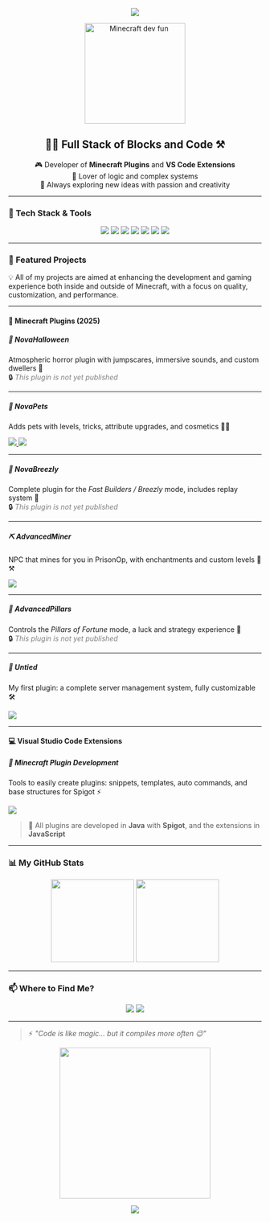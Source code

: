 <!-- Animated banner at the top -->
<p align="center">
   <img src="https://capsule-render.vercel.app/api?type=waving&color=gradient&height=200&section=header&text=Hi,%20I'm%20Gabo!&fontSize=40&fontAlignY=35&desc=Minecraft%20Plugin%20Developer%20%26%20VS%20Code%20Extensions&descAlignY=60&descAlign=50" />
</p>

 
<!-- Fun welcome GIF -->
<p align="center">
  <img src="https://media.giphy.com/media/l3vQXqqpTajfT2JDo/giphy.gif" width="200" alt="Minecraft dev fun" />
</p>

<!-- Introduction -->
<h2 align="center">👨‍💻 Full Stack of Blocks and Code ⚒️</h2>

<p align="center">
  🎮 Developer of <strong>Minecraft Plugins</strong> and <strong>VS Code Extensions</strong><br/>
  🧩 Lover of logic and complex systems<br/>
  🚀 Always exploring new ideas with passion and creativity
</p>

---

### 🧰 Tech Stack & Tools

<p align="center">
  <img src="https://img.shields.io/badge/Java-%23ED8B00.svg?style=for-the-badge&logo=java&logoColor=white" />
  <img src="https://img.shields.io/badge/Spigot-FFA500?style=for-the-badge&logo=spigotmc&logoColor=white" />
  <img src="https://img.shields.io/badge/Minecraft-62B47A?style=for-the-badge&logo=minecraft&logoColor=white" />
  <img src="https://img.shields.io/badge/Python-3776AB?style=for-the-badge&logo=python&logoColor=white" />
  <img src="https://img.shields.io/badge/JavaScript-F7DF1E?style=for-the-badge&logo=javascript&logoColor=black" />
  <img src="https://img.shields.io/badge/VS%20Code-007ACC?style=for-the-badge&logo=visual-studio-code&logoColor=white" />
  <img src="https://img.shields.io/badge/Git-F05032?style=for-the-badge&logo=git&logoColor=white" />
</p>

---

### 🧪 Featured Projects

💡 All of my projects are aimed at enhancing the development and gaming experience both inside and outside of Minecraft, with a focus on quality, customization, and performance.

---

#### 🧩 Minecraft Plugins (2025)

##### 👻 NovaHalloween  
Atmospheric horror plugin with jumpscares, immersive sounds, and custom dwellers 🎃  
🔒 <span style="color: gray;"><em>This plugin is not yet published</em></span>

---

##### 🐾 NovaPets  
Adds pets with levels, tricks, attribute upgrades, and cosmetics 🐶✨

<a href="https://polymart.org/product/7208/novapets" target="_blank">
  <img src="https://img.shields.io/badge/Download%20on-PolyMart-orange?style=for-the-badge&logo=polymart&logoColor=white" />
</a>

<a href="https://builtbybit.com/resources/novapets.60216/" target="_blank">
  <img src="https://img.shields.io/badge/Download%20on-BuiltByBit-orange?style=for-the-badge&logo=builtbybit&logoColor=white" />
</a>

---

##### 🧱 NovaBreezly  
Complete plugin for the *Fast Builders / Breezly* mode, includes replay system 🎥  
🔒 <span style="color: gray;"><em>This plugin is not yet published</em></span>

---

##### ⛏️ AdvancedMiner  
NPC that mines for you in PrisonOp, with enchantments and custom levels 🔧⚒️

<a href="https://builtbybit.com/resources/advancedminer-miner-plugin.47789/" target="_blank">
  <img src="https://img.shields.io/badge/Download%20on-SpigotMC-orange?style=for-the-badge&logo=spigotmc&logoColor=white" />
</a>

---

##### 🗿 AdvancedPillars  
Controls the *Pillars of Fortune* mode, a luck and strategy experience 🎲  
🔒 <span style="color: gray;"><em>This plugin is not yet published</em></span>

---

##### 🧪 Untied  
My first plugin: a complete server management system, fully customizable 🛠️

<a href="https://www.spigotmc.org/resources/untied-staff-plugin.115459/" target="_blank">
  <img src="https://img.shields.io/badge/Download%20on-SpigotMC-orange?style=for-the-badge&logo=spigotmc&logoColor=white" />
</a>

---

#### 💻 Visual Studio Code Extensions

##### 🧱 Minecraft Plugin Development  
Tools to easily create plugins: snippets, templates, auto commands, and base structures for Spigot ⚡

<a href="https://marketplace.visualstudio.com/items?itemName=Gabodev.minecraft-plugin-development" target="_blank">
  <img src="https://img.shields.io/badge/Available%20on-VS%20Code%20Marketplace-007ACC?style=for-the-badge&logo=visual-studio-code&logoColor=white" />
</a>

> 🤖 All plugins are developed in **Java** with **Spigot**, and the extensions in **JavaScript**

---

### 📊 My GitHub Stats

<p align="center">
  <img src="https://github-readme-stats.vercel.app/api?username=MiniGabo&show_icons=true&theme=radical&hide_title=true" height="165">
  <img src="https://github-readme-stats.vercel.app/api/top-langs/?username=MiniGabo&layout=compact&theme=radical&hide_title=true" height="165">
</p>

---

### 📫 Where to Find Me?

<p align="center">
  <a href="https://discord.com/users/753439327668666390"><img src="https://img.shields.io/badge/Discord-%237289DA.svg?style=for-the-badge&logo=discord&logoColor=white" /></a>
  <a href="mailto:gaboagmi4@gmail.com"><img src="https://img.shields.io/badge/Email-%23D14836.svg?style=for-the-badge&logo=gmail&logoColor=white" /></a>
</p>

---

> ⚡ *"Code is like magic... but it compiles more often 😉"*

<p align="center">
  <img src="https://media.giphy.com/media/iIqmM5tTjmpOB9mpbn/giphy.gif" width="300"/>
</p>

<!-- Decorative footer -->
<p align="center">
  <img src="https://capsule-render.vercel.app/api?type=waving&color=gradient&height=120&section=footer"/>
</p>




